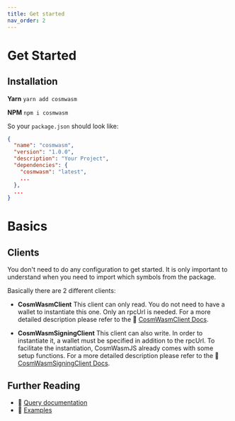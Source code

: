 ```yaml
---
title: Get started
nav_order: 2
---
```

# Get Started

## Installation

**Yarn**
`yarn add cosmwasm`

**NPM**
`npm i cosmwasm`

So your `package.json` should look like:

```json
{
  "name": "cosmwasm",
  "version": "1.0.0",
  "description": "Your Project",
  "dependencies": {
    "cosmwasm": "latest",
    ...
  },
  ...
}
```

# Basics

## Clients

You don't need to do any configuration to get started. It is only important to understand when you need to import which symbols from the package.

Basically there are 2 different clients:
- **CosmWasmClient**
This client can only read. You do not need to have a wallet to instantiate this one. Only an rpcUrl is needed. For a more detailed description please refer to the 🔗 [CosmWasmClient Docs](clients/CosmWasmClient.md).

- **CosmWasmSigningClient**
This client can also write. In order to instantiate it, a wallet must be specified in addition to the rpcUrl. To facilitate the instantiation, CosmWasmJS already comes with some setup functions. For a more detailed description please refer to the 🔗 [CosmWasmSigningClient Docs](clients/CosmWasmSigningClient.md).

## Further Reading
- 🔗 [Query documentation](queries/index.md)
- 🔗 [Examples](examples/index.md)
